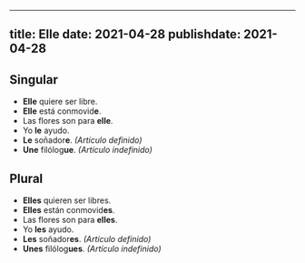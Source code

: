 
---
title: Elle
date: 2021-04-28
publishdate: 2021-04-28
---

## Singular

- **Elle** quiere ser libre.
- **Elle** está conmovid**e**.
- Las flores son para **elle**.
- Yo **le** ayudo.
- **Le** soñador**e**. *(Artículo definido)*
- **Une** filólog**ue**. *(Artículo indefinido)*

## Plural

- **Elles** quieren ser libres.
- **Elles** están conmovid**es**.
- Las flores son para **elles**.
- Yo **les** ayudo.
- **Les** soñador**es**. *(Artículo definido)*
- **Unes** filólog**ues**. *(Artículo indefinido)*
